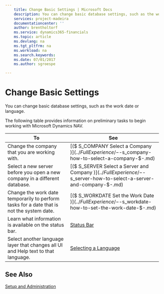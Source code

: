 ```yaml
---
    title: Change Basic Settings | Microsoft Docs
    description: You can change basic database settings, such as the work date or language.
    services: project-madeira
    documentationcenter: ''
    author: brentholtorf
    ms.service: dynamics365-financials
    ms.topic: article
    ms.devlang: na
    ms.tgt_pltfrm: na
    ms.workload: na
    ms.search.keywords:
    ms.date: 07/01/2017
    ms.author: sgroespe

---
```

# Change Basic Settings
You can change basic database settings, such as the work date or language.  
  
 The following table provides information on preliminary tasks to begin working with Microsoft Dynamics NAV.  
  
|**To**|**See**|  
|------------|-------------|  
|Change the company that you are working with.|[($ S_COMPANY Select a Company $)](../FullExperience/-$-s_company-how-to-select-a-company-$-.md)|  
|Select a new server before you open a new company in a different database.|[($ S_SERVER Select a Server and Company $)](../FullExperience/-$-s_server-how-to-select-a-server-and-company-$-.md)|  
|Change the work date temporarily to perform tasks for a date that is not the system date.|[($ S_WORKDATE Set the Work Date $)](../FullExperience/-$-s_workdate-how-to-set-the-work-date-$-.md)|  
|Learn what information is available on the status bar.|[Status Bar](../FullExperience/status-bar.md)|  
|Select another language layer that changes all UI and Help text to that language.|[Selecting a Language](../FullExperience/selecting-a-language.md)|  
  
## See Also  
 [Setup and Administration](../FullExperience/setup-and-administration.md)
